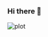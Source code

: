 ### Hi there 👋

![plot](https://static.wikia.nocookie.net/studio-ghibli/images/9/98/Sootballs.png/revision/latest/scale-to-width-down/640?cb=20181015011815)

<!--
**madam-adam/madam-adam** is a ✨ _special_ ✨ repository because its `README.md` (this file) appears on your GitHub profile.

Here are some ideas to get you started:

- 🔭 I’m currently working on ...
- 🌱 I’m currently learning ...
- 👯 I’m looking to collaborate on ...
- 🤔 I’m looking for help with ...
- 💬 Ask me about ...
- 📫 How to reach me: ...
- 😄 Pronouns: ...
- ⚡ Fun fact: ...
-->
